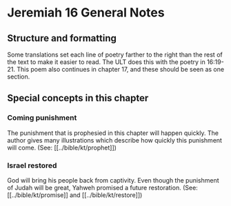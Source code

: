 # Jeremiah 16 General Notes
## Structure and formatting

Some translations set each line of poetry farther to the right than the rest of the text to make it easier to read. The ULT does this with the poetry in 16:19-21. This poem also continues in chapter 17, and these should be seen as one section.

## Special concepts in this chapter

### Coming punishment

The punishment that is prophesied in this chapter will happen quickly. The author gives many illustrations which describe how quickly this punishment will come. (See: [[../bible/kt/prophet]])

### Israel restored

God will bring his people back from captivity. Even though the punishment of Judah will be great, Yahweh promised a future restoration. (See: [[../bible/kt/promise]] and [[../bible/kt/restore]])